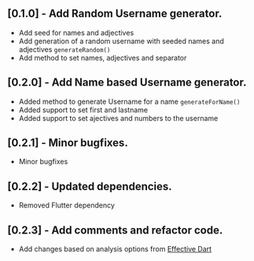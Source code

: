 ## [0.1.0] - Add Random Username generator.

* Add seed for names and adjectives
* Add generation of a random username with seeded names and adjectives `generateRandom()`
* Add method to set names, adjectives and separator

## [0.2.0] - Add Name based Username generator.

* Added method to generate Username for a name `generateForName()`
* Added support to set first and lastname
* Added support to set ajectives and numbers to the username

## [0.2.1] - Minor bugfixes.

* Minor bugfixes

## [0.2.2] - Updated dependencies.

* Removed Flutter dependency

## [0.2.3] - Add comments and refactor code.

* Add changes based on analysis options from [Effective Dart](https://dart.dev/guides/language/effective-dart)
